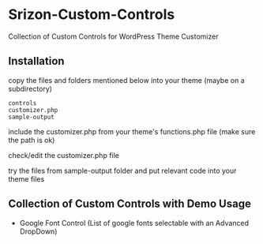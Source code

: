# Srizon-Custom-Controls
Collection of Custom Controls for WordPress Theme Customizer

## Installation
copy the files and folders mentioned below into your theme (maybe on a subdirectory)
    
    controls
    customizer.php
    sample-output
    
include the customizer.php from your theme's functions.php file (make sure the path is ok)

check/edit the customizer.php file

try the files from sample-output folder and put relevant code into your theme files

## Collection of Custom Controls with Demo Usage

- Google Font Control (List of google fonts selectable with an Advanced DropDown)